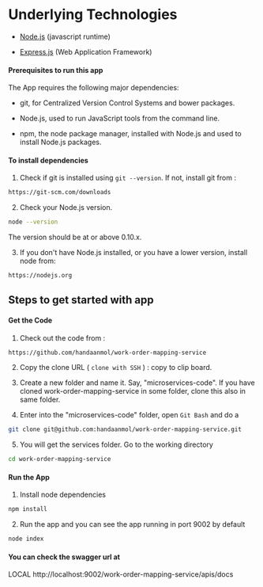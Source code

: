 # Underlying Technologies
 - [Node.js](https://nodejs.org/en/docs/) (javascript runtime)

 - [Express.js](http://expressjs.com/) (Web Application Framework)

#### Prerequisites to run this app

The App requires the following major dependencies:

 - git, for Centralized Version Control Systems and bower packages.

 - Node.js, used to run JavaScript tools from the command line.

 - npm, the node package manager, installed with Node.js and used to install Node.js packages.

#### To install dependencies

1) Check if git is installed using `git --version`.  If not, install git from :
```sh
https://git-scm.com/downloads
```

2)  Check your Node.js version.

```sh
node --version
```

The version should be at or above 0.10.x.

3)  If you don't have Node.js installed, or you have a lower version, install node from:

```sh
https://nodejs.org
```

## Steps to get started with app

#### Get the Code
1) Check out the code from :

```sh
https://github.com/handaanmol/work-order-mapping-service
```

2) Copy the clone URL ( `clone with SSH` ) : copy to clip board.

3) Create a new folder and name it. Say, "microservices-code". If you have cloned work-order-mapping-service in some folder, clone this also in same folder.

4) Enter into the "microservices-code" folder, open `Git Bash` and do a

```sh
git clone git@github.com:handaanmol/work-order-mapping-service.git
```

5) You will get the services folder. Go to the working directory

```sh
cd work-order-mapping-service
```
#### Run the App
1) Install node dependencies
```sh
npm install
```
2) Run the app and you can see the app running in port 9002 by default
```sh
node index 
```
#### You can check the swagger url at

LOCAL
http://localhost:9002/work-order-mapping-service/apis/docs

